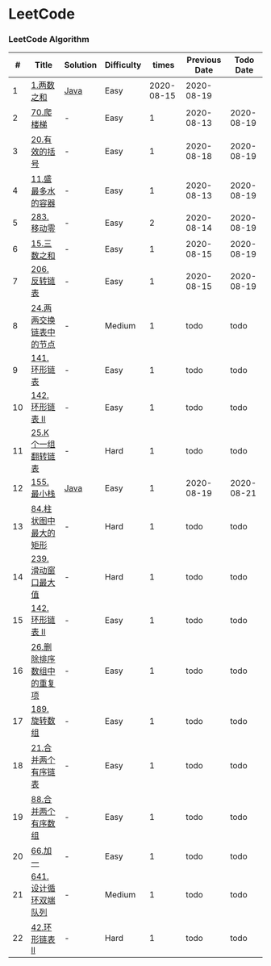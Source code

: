 LeetCode
=====

### LeetCode Algorithm

| # | Title | Solution | Difficulty | times | Previous Date | Todo Date 
|---| ----- | -------- | ---------- | ----- | ------------- | ---------
|1|[1.两数之和](https://leetcode-cn.com/problems/two-sum/)| [Java](algorithm/src/times_1/twosum/TwoSum.java)|Easy|2020-08-15|2020-08-19
|2|[70.爬楼梯](https://leetcode-cn.com/problems/climbing-stairs/)|-|Easy|1|2020-08-13|2020-08-19
|3|[20.有效的括号](https://leetcode-cn.com/problems/valid-parentheses/)|-|Easy|1|2020-08-18|2020-08-19
|4|[11.盛最多水的容器](https://leetcode-cn.com/problems/container-with-most-water/)|-|Easy|1|2020-08-13|2020-08-19
|5|[283.移动零](https://leetcode-cn.com/problems/move-zeroes/)|-|Easy|2|2020-08-14|2020-08-19
|6|[15.三数之和](https://leetcode-cn.com/problems/3sum/)|-|Easy|1|2020-08-15|2020-08-19
|7|[206.反转链表](https://leetcode-cn.com/problems/reverse-linked-list/)|-|Easy|1|2020-08-15|2020-08-19
|8|[24.两两交换链表中的节点](https://leetcode-cn.com/problems/swap-nodes-in-pairs/)|-|Medium|1|todo|todo
|9|[141.环形链表](https://leetcode-cn.com/problems/linked-list-cycle/)|-|Easy|1|todo|todo
|10|[142.环形链表 II](https://leetcode-cn.com/problems/linked-list-cycle-ii/)|-|Easy|1|todo|todo
|11|[25.K 个一组翻转链表](https://leetcode-cn.com/problems/reverse-nodes-in-k-group/)|-|Hard|1|todo|todo
|12|[155.最小栈](https://leetcode-cn.com/problems/min-stack/)|[Java](algorithm/src/times_1/minstack/MinStack.java)|Easy|1|2020-08-19|2020-08-21
|13|[84.柱状图中最大的矩形](https://leetcode-cn.com/problems/largest-rectangle-in-histogram/)|-|Hard|1|todo|todo
|14|[239.滑动窗口最大值](https://leetcode-cn.com/problems/sliding-window-maximum/)|-|Hard|1|todo|todo
|15|[142.环形链表 II](https://leetcode-cn.com/problems/linked-list-cycle-ii/)|-|Easy|1|todo|todo
|16|[26.删除排序数组中的重复项](https://leetcode-cn.com/problems/remove-duplicates-from-sorted-array/)|-|Easy|1|todo|todo
|17|[189.旋转数组](https://leetcode-cn.com/problems/rotate-array/)|-|Easy|1|todo|todo
|18|[21.合并两个有序链表](https://leetcode-cn.com/problems/merge-two-sorted-lists/)|-|Easy|1|todo|todo
|19|[88.合并两个有序数组](https://leetcode-cn.com/problems/merge-sorted-array/)|-|Easy|1|todo|todo
|20|[66.加一](https://leetcode-cn.com/problems/plus-one/)|-|Easy|1|todo|todo
|21|[641.设计循环双端队列](https://leetcode-cn.com/problems/design-circular-deque/)|-|Medium|1|todo|todo
|22|[42.环形链表 II](https://leetcode-cn.com/problems/trapping-rain-water/)|-|Hard|1|todo|todo







